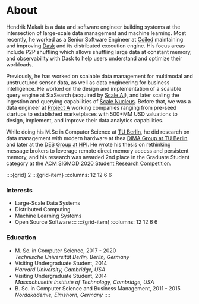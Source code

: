 # About

Hendrik Makait is a data and software engineer building systems at the intersection of large-scale data management and machine learning.
Most recently, he worked as a Senior Software Engineer at <a href="https://www.coiled.io/">Coiled</a> maintaining and improving <a href="https://www.dask.org/">Dask</a> and its distributed execution engine.
His focus areas include P2P shuffling which allows shuffling large data at constant memory, and observability with Dask to help users understand and optimize their workloads.

Previously, he has worked on scalable data management for multimodal and unstructured sensor data, as well as data engineering for business intelligence. He worked on the design and implementation of a scalable query engine at SiaSearch (acquired by <a href="https://scale.com/">Scale AI</a>), and later scaling the ingestion and querying capabilities of <a href="https://scale.com/nucleus">Scale Nucleus</a>. 
Before that, we was a data engineer at [Project A](https://www.project-a.com) working companies ranging from pre-seed startups to established marketplaces with 500+MM USD valuations to design, implement, and improve their data analytics capabilities.

While doing his M.Sc in Computer Science at [TU Berlin](https://www.tu-berlin.de), he did research on data management with modern hardware at thea [DIMA Group at TU Berlin](https://www.dima.tu-berlin.de) and later at the [DES Group at HPI](https://hpi.de/rabl/home.html). 
He wrote his thesis on rethinking message brokers to leverage remote direct memory access and persistent memory, and his research was awarded 2nd place in the Graduate Student category at the [ACM SIGMOD 2020 Student Research Competition](https://src.acm.org/winners/2020).

::::{grid} 2
:::{grid-item}
:columns: 12 12 6 6
### **Interests**
- Large-Scale Data Systems
- Distributed Computing
- Machine Learning Systems 
- Open Source Software 
:::
:::{grid-item}
:columns: 12 12 6 6
### **Education**
- M. Sc. in Computer Science, 2017 - 2020</br>
  *Technische Universität Berlin, Berlin, Germany*   
- Visiting Undergraduate Student, 2014</br>
  *Harvard University, Cambridge, USA*
- Visiting Undergraduate Student, 2014</br>
  *Massachusetts Institute of Technology, Cambridge, USA*
- B. Sc. in Computer Science and Business Management, 2011 - 2015</br> 
  *Nordakademie, Elmshorn, Germany*
::::